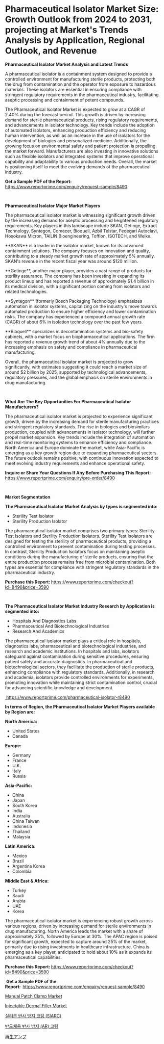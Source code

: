 <p><h1>Pharmaceutical Isolator Market Size: Growth Outlook from 2024 to 2031, projecting at Market's Trends Analysis by Application, Regional Outlook, and Revenue</h1></p><p><strong>Pharmaceutical Isolator Market Analysis and Latest Trends</strong></p>
<p><p>A pharmaceutical isolator is a containment system designed to provide a controlled environment for manufacturing sterile products, protecting both the drug from contamination and the operator from exposure to hazardous materials. These isolators are essential in ensuring compliance with stringent regulatory requirements in the pharmaceutical industry, facilitating aseptic processing and containment of potent compounds.</p><p>The Pharmaceutical Isolator Market is expected to grow at a CAGR of 2.40% during the forecast period. This growth is driven by increasing demand for sterile pharmaceutical products, rising regulatory requirements, and advancements in isolator technology. Key trends include the adoption of automated isolators, enhancing production efficiency and reducing human intervention, as well as an increase in the use of isolators for the development of biologics and personalized medicine. Additionally, the growing focus on environmental safety and patient protection is propelling the market forward. Manufacturers are also investing in innovative solutions such as flexible isolators and integrated systems that improve operational capability and adaptability to various production needs. Overall, the market is positioning itself to meet the evolving demands of the pharmaceutical industry.</p></p>
<p><strong>Get a Sample PDF of the Report:&nbsp;</strong> <a href="https://www.reportprime.com/enquiry/request-sample/8490">https://www.reportprime.com/enquiry/request-sample/8490</a></p>
<p>&nbsp;</p>
<p><strong>Pharmaceutical Isolator Major Market Players</strong></p>
<p><p>The pharmaceutical isolator market is witnessing significant growth driven by the increasing demand for aseptic processing and heightened regulatory requirements. Key players in this landscape include SKAN, Getinge, Extract Technology, Syntegon, Comecer, Bioquell, Azbil Telstar, Fedegari Autoclavi, Hosokawa Micron, TAILIN Bioengineering, Tofflon, ISOTECH, and Weike.</p><p>**SKAN** is a leader in the isolator market, known for its advanced containment solutions. The company focuses on innovation and quality, contributing to a steady market growth rate of approximately 5% annually. SKAN's revenue in the recent fiscal year was around $120 million.</p><p>**Getinge**, another major player, provides a vast range of products for sterility assurance. The company has been investing in expanding its product lineup and has reported a revenue of approximately $1.4 billion in its medical division, with a significant portion coming from isolators and related technologies.</p><p>**Syntegon** (formerly Bosch Packaging Technology) emphasizes automation in isolator systems, capitalizing on the industry's move towards automated production to ensure higher efficiency and lower contamination risks. The company has experienced a compound annual growth rate (CAGR) of about 6% in isolation technology over the past few years.</p><p>**Bioquell** specializes in decontamination systems and bio-safety cabinets, with a market focus on biopharmaceutical applications. The firm has reported a revenue growth trend of about 4% annually due to the increasing emphasis on safety and compliance in pharmaceutical manufacturing.</p><p>Overall, the pharmaceutical isolator market is projected to grow significantly, with estimates suggesting it could reach a market size of around $2 billion by 2025, supported by technological advancements, regulatory pressures, and the global emphasis on sterile environments in drug manufacturing.</p></p>
<p>&nbsp;</p>
<p><strong>What Are The Key Opportunities For Pharmaceutical Isolator Manufacturers?</strong></p>
<p><p>The pharmaceutical isolator market is projected to experience significant growth, driven by the increasing demand for sterile manufacturing practices and stringent regulatory standards. The rise in biologics and biosimilars production, coupled with advancements in isolator technology, will further propel market expansion. Key trends include the integration of automation and real-time monitoring systems to enhance efficiency and compliance. North America and Europe dominate the market, while Asia-Pacific is emerging as a key growth region due to expanding pharmaceutical sectors. The future outlook remains positive, with continuous innovation expected to meet evolving industry requirements and enhance operational safety.</p></p>
<p><strong>Inquire or Share Your Questions If Any Before Purchasing This Report:</strong> <a href="https://www.reportprime.com/enquiry/pre-order/8490">https://www.reportprime.com/enquiry/pre-order/8490</a></p>
<p>&nbsp;</p>
<p><strong>Market Segmentation</strong></p>
<p><strong>The Pharmaceutical Isolator Market Analysis by types is segmented into:</strong></p>
<p><ul><li>Sterility Test Isolator</li><li>Sterility Production Isolator</li></ul></p>
<p><p>The pharmaceutical isolator market comprises two primary types: Sterility Test Isolators and Sterility Production Isolators. Sterility Test Isolators are designed for testing the sterility of pharmaceutical products, providing a controlled environment to prevent contamination during testing processes. In contrast, Sterility Production Isolators focus on maintaining aseptic conditions during the manufacturing of sterile products, ensuring that the entire production process remains free from microbial contamination. Both types are essential for compliance with stringent regulatory standards in the pharmaceutical industry.</p></p>
<p><strong>Purchase this Report:&nbsp;</strong><a href="https://www.reportprime.com/checkout?id=8490&price=3590">https://www.reportprime.com/checkout?id=8490&price=3590</a></p>
<p>&nbsp;</p>
<p><strong>The Pharmaceutical Isolator Market Industry Research by Application is segmented into:</strong></p>
<p><ul><li>Hospitals And Diagnostics Labs</li><li>Pharmaceutical And Biotechnological Industries</li><li>Research And Academics</li></ul></p>
<p><p>The pharmaceutical isolator market plays a critical role in hospitals, diagnostics labs, pharmaceutical and biotechnological industries, and research and academic institutions. In hospitals and labs, isolators safeguard against contamination during sensitive procedures, ensuring patient safety and accurate diagnostics. In pharmaceutical and biotechnological sectors, they facilitate the production of sterile products, enhancing compliance with regulatory standards. Additionally, in research and academia, isolators provide controlled environments for experiments, promoting innovation while maintaining strict contamination control, crucial for advancing scientific knowledge and development.</p></p>
<p><a href="https://www.reportprime.com/pharmaceutical-isolator-r8490">&nbsp;https://www.reportprime.com/pharmaceutical-isolator-r8490</a></p>
<p><strong>In terms of Region, the Pharmaceutical Isolator Market Players available by Region are:</strong></p>
<p>
    <p> <strong> North America: </strong>
        <ul>
            <li>United States</li>
            <li>Canada</li>
        </ul>
        </p> 
    <p> <strong> Europe: </strong>
        <ul>
            <li>Germany</li>
            <li>France</li>
            <li>U.K.</li>
            <li>Italy</li>
            <li>Russia</li>
        </ul>
        </p> 
    <p> <strong> Asia-Pacific: </strong>
        <ul>
            <li>China</li>
            <li>Japan</li>
            <li>South Korea</li>
            <li>India</li>
            <li>Australia</li>
            <li>China Taiwan</li>
            <li>Indonesia</li>
            <li>Thailand</li>
            <li>Malaysia</li>
        </ul>
        </p> 
    <p> <strong> Latin America: </strong>
        <ul>
            <li>Mexico</li>
            <li>Brazil</li>
            <li>Argentina Korea</li>
            <li>Colombia</li>
        </ul>
        </p> 
    <p> <strong> Middle East & Africa: </strong>
        <ul>
            <li>Turkey</li>
            <li>Saudi</li>
            <li>Arabia</li>
            <li>UAE</li>
            <li>Korea</li>
        </ul>
    </p>
    </p>
<p><p>The pharmaceutical isolator market is experiencing robust growth across various regions, driven by increasing demand for sterile environments in drug manufacturing. North America leads the market with a share of approximately 35%, followed by Europe at 30%. The APAC region is poised for significant growth, expected to capture around 25% of the market, primarily due to rising investments in healthcare infrastructure. China is emerging as a key player, anticipated to hold about 10% as it expands its pharmaceutical capabilities.</p></p>
<p><strong>Purchase this Report: </strong><a href="https://www.reportprime.com/checkout?id=8490&price=3590">https://www.reportprime.com/checkout?id=8490&price=3590</a></p>
<p>&nbsp;<strong>Get a Sample PDF of the Report:&nbsp;&nbsp;</strong><a href="https://www.reportprime.com/enquiry/request-sample/8490">https://www.reportprime.com/enquiry/request-sample/8490</a></p>
<p><strong></strong></p>
<p><p><a href="https://github.com/MoonZANDRA/Market-Research-Report-List-1/blob/main/manual-patch-clamp-market.md">Manual Patch Clamp Market</a></p><p><a href="https://github.com/jordond5lezama/Market-Research-Report-List-1/blob/main/injectable-dermal-filler-market.md">Injectable Dermal Filler Market</a></p><p><a href="https://medium.com/@terrellmend76/silicon-anti-reflective-coatings-siarcs-market-%EC%9D%98-%EA%B8%80%EB%A1%9C%EB%B2%8C-%EC%8B%9C%EC%9E%A5-%EA%B0%9C%EC%9A%94%EB%8A%94-%EC%A0%84-%EC%84%B8%EA%B3%84-%EB%B0%8F-%EC%A3%BC%EC%9A%94-%EC%8B%9C%EC%9E%A5%EC%9D%98-%EC%82%B0%EC%97%85%EC%97%90-%EC%98%81%ED%96%A5%EC%9D%84-%EB%AF%B8%EC%B9%98%EB%8A%94-%EC%A3%BC%EC%9A%94-%ED%8A%B8%EB%A0%8C%EB%93%9C%EC%97%90-ef743c65c1e6">실리콘 반사 방지 코팅 (SIARC)</a></p><p><a href="https://medium.com/@terrellmend76/%EC%84%B8%EA%B3%84-anti-reflection-ar-coatings-for-semiconductor-market-%EC%9D%80-2024%EC%97%90%EC%84%9C-2031%EB%A1%9C-%EC%97%B0%ED%8F%89%EA%B7%A0-%EC%A6%9D%EA%B0%80%EC%9C%A8%EC%9D%84-%EB%B3%B4%EC%9D%BC-%EA%B2%83%EC%9C%BC%EB%A1%9C-%EC%98%88%EC%83%81%EB%90%A9%EB%8B%88%EB%8B%A4-7079542e0a58">반도체용 반사 방지 (AR) 코팅</a></p><p><a href="https://medium.com/@vadkqfca47/regenerative-amplifier-market-%E3%81%AF-%E3%82%B3%E3%82%B9%E3%83%88%E7%AE%A1%E7%90%86%E3%81%A8%E5%8A%B9%E7%8E%87%E5%90%91%E4%B8%8A%E3%82%92%E5%84%AA%E5%85%88%E3%81%97%E3%81%BE%E3%81%99-%E3%81%95%E3%82%89%E3%81%AB-%E5%A0%B1%E5%91%8A%E6%9B%B8%E3%81%AF%E5%B8%82%E5%A0%B4%E3%81%AE%E9%9C%80%E8%A6%81%E9%9D%A2%E3%81%A8%E4%BE%9B%E7%B5%A6%E9%9D%A2%E3%81%AE%E4%B8%A1%E6%96%B9%E3%82%92%E3%82%AB%E3%83%90%E3%83%BC%E3%81%97%E3%81%A6%E3%81%84%E3%81%BE%E3%81%99-regenerative-cba23ac2fe49">再生アンプ</a></p></p>